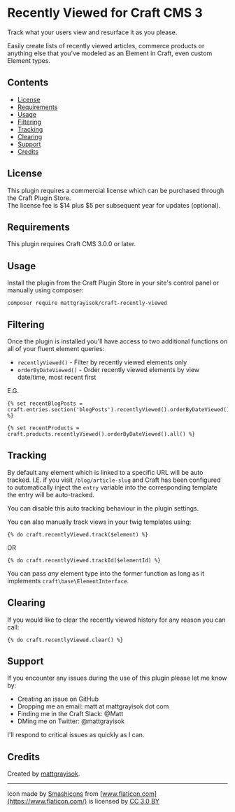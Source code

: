 # Recently Viewed for Craft CMS 3

Track what your users view and resurface it as you please.

Easily create lists of recently viewed articles, commerce products or anything else
that you've modeled as an Element in Craft, even custom Element types.

## Contents

- [License](#license)
- [Requirements](#installation)
- [Usage](#usage)
- [Filtering](#filtering)
- [Tracking](#tracking)
- [Clearing](#clearing)
- [Support](#support)
- [Credits](#credits)

## License

This plugin requires a commercial license which can be purchased through the Craft Plugin Store.  
The license fee is $14 plus \$5 per subsequent year for updates (optional).

## Requirements

This plugin requires Craft CMS 3.0.0 or later.

## Usage

Install the plugin from the Craft Plugin Store in your site's control panel or manually using composer:

```
composer require mattgrayisok/craft-recently-viewed
```

## Filtering

Once the plugin is installed you'll have access to two additional functions on all of your fluent
element queries:

* `recentlyViewed()` - Filter by recently viewed elements only
* `orderByDateViewed()` - Order recently viewed elements by view date/time, most recent first

E.G.

```
{% set recentBlogPosts = craft.entries.section('blogPosts').recentlyViewed().orderByDateViewed().all() %}
```

```
{% set recentProducts = craft.products.recentlyViewed().orderByDateViewed().all() %}
```

## Tracking

By default any element which is linked to a specific URL will be auto tracked. I.E. if you
visit `/blog/article-slug` and Craft has been configured to automatically inject the `entry` variable
into the corresponding template the entry will be auto-tracked.

You can disable this auto tracking behaviour in the plugin settings.

You can also manually track views in your twig templates using:

`{% do craft.recentlyViewed.track($element) %}`

OR

`{% do craft.recentlyViewed.trackId($elementId) %}`

You can pass _any_ element type into the former function as long as it implements `craft\base\ElementInterface`.

## Clearing

If you would like to clear the recently viewed history for any reason you can call:

`{% do craft.recentlyViewed.clear() %}`

## Support

If you encounter any issues during the use of this plugin please let me know by:

* Creating an issue on GitHub
* Dropping me an email: matt at mattgrayisok dot com
* Finding me in the Craft Slack: @Matt
* DMing me on Twitter: @mattgrayisok

I'll respond to critical issues as quickly as I can.

## Credits

Created by [mattgrayisok](https://mattgrayisok.com/).

---

Icon made by [Smashicons](https://www.flaticon.com/authors/smashicons) from
[www.flaticon.com](https://www.flaticon.com/) is licensed by
[CC 3.0 BY](http://creativecommons.org/licenses/by/3.0/)
